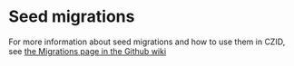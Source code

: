 # Seed migrations

For more information about seed migrations and how to use them in CZID, see [the Migrations page in the Github wiki](https://github.com/chanzuckerberg/czid-web-private/wiki/1.5-Dev-%E2%80%90-Migrations#seed-migrations)
